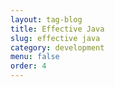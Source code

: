 ```yaml
---
layout: tag-blog
title: Effective Java
slug: effective java
category: development
menu: false
order: 4
---
```

